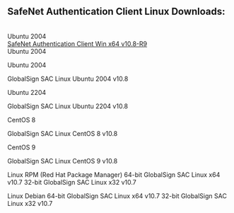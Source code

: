 <h2 style="margin-left:0px;"><strong>SafeNet Authentication Client Linux Downloads:</strong></h2>

<p style="margin-left:0px;text-align:justify;"><br>Ubuntu 2004<br>
<a target="_blank" rel="noopener noreferrer" href="https://github.com/usasmartcard/safenet-authentication-client/raw/main/SafeNet-Authentication-Client-Ubuntu-2004.zip">SafeNet Authentication Client Win x64 v10.8-R9</a><br>Ubuntu 2004<br></p>

Ubuntu 2004

GlobalSign SAC Linux Ubuntu 2004 v10.8

Ubuntu 2204

GlobalSign SAC Linux Ubuntu 2204 v10.8


CentOS 8

GlobalSign SAC Linux CentOS 8 v10.8

CentOS 9

GlobalSign SAC Linux CentOS 9 v10.8


Linux RPM (Red Hat Package Manager)
64-bit
GlobalSign SAC Linux x64 v10.7
32-bit
GlobalSign SAC Linux x32 v10.7

Linux Debian 
64-bit
GlobalSign SAC Linux x64 v10.7
32-bit
GlobalSign SAC Linux x32 v10.7

